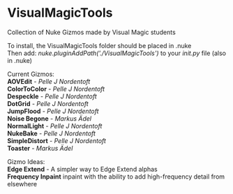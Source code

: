 # VisualMagicTools

Collection of Nuke Gizmos made by Visual Magic students

To install, the VisualMagicTools folder should be placed in .nuke\
Then add: *nuke.pluginAddPath('./VisualMagicTools')* to your *init.py* file (also in .nuke)

Current Gizmos:\
**AOVEdit** - *Pelle J Nordentoft*\
**ColorToColor** - *Pelle J Nordentoft*\
**Despeckle** - *Pelle J Nordentoft*\
**DotGrid** - *Pelle J Nordentoft*\
**JumpFlood** - *Pelle J Nordentoft*\
**Noise Begone** - *Markus Ädel*\
**NormalLight** - *Pelle J Nordentoft*\
**NukeBake** - *Pelle J Nordentoft*\
**SimpleDistort** - *Pelle J Nordentoft*\
**Toaster** - *Markus Ädel*

Gizmo Ideas:\
**Edge Extend** - A simpler way to Edge Extend alphas\
**Frequency Inpaint** inpaint with the ability to add high-frequency detail from elsewhere
